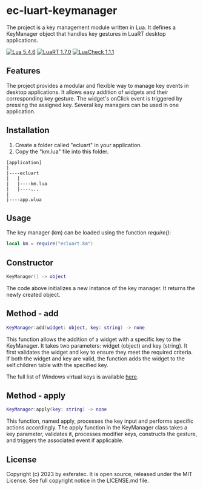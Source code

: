 # ec-luart-keymanager

The project is a key management module written in Lua. It defines a KeyManager object that handles key gestures in LuaRT desktop applications.

[![Lua 5.4.6](https://badgen.net/badge/Lua/5.4.6/yellow)](https://github.com/lua/lua)
[![LuaRT 1.7.0](https://badgen.net/badge/LuaRT/1.7.0/blue)](https://github.com/samyeyo/LuaRT)
[![LuaCheck 1.1.1](https://badgen.net/badge/LuaCheck/1.1.1/green)](https://github.com/lunarmodules/luacheck)

## Features

The project provides a modular and flexible way to manage key events in desktop applications. It allows easy addition of widgets and their corresponding key gesture. The widget's onClick event is triggered by pressing the assigned key. Several key managers can be used in one application.

## Installation

1. Create a folder called "ecluart" in your application.
2. Copy the "km.lua" file into this folder.

```text
[application]
|
|----ecluart
|   |
|   |----km.lua
|   |----...
|
|----app.wlua
```

## Usage

The key manager (km) can be loaded using the function *require()*:

```lua
local km = require("ecluart.km") 
```

## Constructor

```lua
KeyManager() -> object
```

The code above initializes a new instance of the key manager. It returns the newly created object.

## Method - add

```lua
KeyManager:add(widget: object, key: string) -> none
```

This function allows the addition of a widget with a specific key to the KeyManager. It takes two parameters: widget (object) and key (string). It first validates the widget and key to ensure they meet the required criteria. If both the widget and key are valid, the function adds the widget to the self.children table with the specified key.

The full list of Windows virtual keys is available [here](https://learn.microsoft.com/en-us/windows/win32/inputdev/virtual-key-codes).

## Method - apply

```lua
KeyManager:apply(key: string) -> none
```

This function, named apply, processes the key input and performs specific actions accordingly. The apply function in the KeyManager class takes a key parameter, validates it, processes modifier keys, constructs the gesture, and triggers the associated event if applicable.

## License

Copyright (c) 2023 by esferatec.
It is open source, released under the MIT License.
See full copyright notice in the LICENSE.md file.
